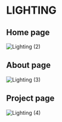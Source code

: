 # LIGHTING


## Home page

![Lighting (2)](https://user-images.githubusercontent.com/64160579/161819368-b55a7d0a-8f6a-4d5f-93b0-73084248a3de.png)

## About page

![Lighting (3)](https://user-images.githubusercontent.com/64160579/161819372-fda9ff01-f46a-48a6-a3a9-dbcac0ac873b.png)

## Project page

![Lighting (4)](https://user-images.githubusercontent.com/64160579/161819405-adc84285-6f6d-4ba8-a22b-fa51a1a828f1.png)
